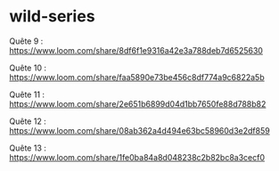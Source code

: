 # wild-series
Quête 9 : https://www.loom.com/share/8df6f1e9316a42e3a788deb7d6525630

Quête 10 : https://www.loom.com/share/faa5890e73be456c8df774a9c6822a5b

Quête 11 : https://www.loom.com/share/2e651b6899d04d1bb7650fe88d788b82

Quête 12 : https://www.loom.com/share/08ab362a4d494e63bc58960d3e2df859

Quête 13 : https://www.loom.com/share/1fe0ba84a8d048238c2b82bc8a3cecf0